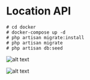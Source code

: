 # Location API

```
# cd docker 
# docker-compose up -d 
# php artisan migrate:install 
# php artisan migrate
# php artisan db:seed
```

![alt text](https://github.com/jorgelustosa/location/main/public/img/header.png?raw=true)

![alt text](https://github.com/jorgelustosa/location/main/public/img/body.png?raw=true)


